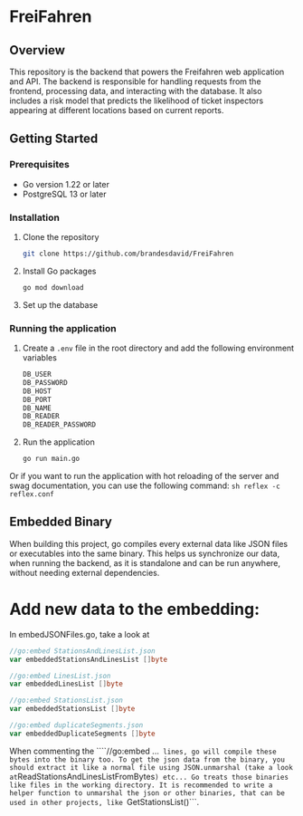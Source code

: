 # FreiFahren

## Overview

This repository is the backend that powers the Freifahren web application and API. The backend is responsible for handling requests from the frontend, processing data, and interacting with the database. It also includes a risk model that predicts the likelihood of ticket inspectors appearing at different locations based on current reports.

## Getting Started

### Prerequisites

- Go version 1.22 or later
- PostgreSQL 13 or later

### Installation

1. Clone the repository
   ```sh
   git clone https://github.com/brandesdavid/FreiFahren
    ```

2. Install Go packages
    ```sh
    go mod download
    ```

3. Set up the database

### Running the application

1. Create a `.env` file in the root directory and add the following environment variables
    ```sh
    DB_USER
    DB_PASSWORD
    DB_HOST
    DB_PORT
    DB_NAME
    DB_READER
    DB_READER_PASSWORD
    ```

2. Run the application
    ```sh
    go run main.go
    ```

  Or if you want to run the application with hot reloading of the server and swag documentation, you can use the following command:
    ```sh
    reflex -c reflex.conf
    ```


## Embedded Binary

When building this project, go compiles every external data like JSON files or executables into the same binary.
This helps us synchronize our data, when running the backend, as it is standalone and can be run anywhere, without needing external dependencies. 

# Add new data to the embedding:

In embedJSONFiles.go, take a look at 

```go
//go:embed StationsAndLinesList.json
var embeddedStationsAndLinesList []byte

//go:embed LinesList.json
var embeddedLinesList []byte

//go:embed StationsList.json
var embeddedStationsList []byte

//go:embed duplicateSegments.json
var embeddedDuplicateSegments []byte
```

When commenting the ````//go:embed ...```  lines, go will compile these bytes into the binary too.
To get the json data from the binary, you should extract it like a normal file using JSON.unmarshal (take a look at ```ReadStationsAndLinesListFromBytes```) etc...
Go treats those binaries like files in the working directory.
It is recommended to write a helper function to unmarshal the json or other binaries, that can be used in other projects, like ```GetStationsList()```.

